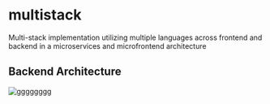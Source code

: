 # multistack
Multi-stack implementation utilizing multiple languages across frontend and backend in a microservices and microfrontend architecture

## Backend Architecture
![gggggggg](https://github.com/user-attachments/assets/b1060bdf-22e1-44bb-87ad-5beebb63e34a)
